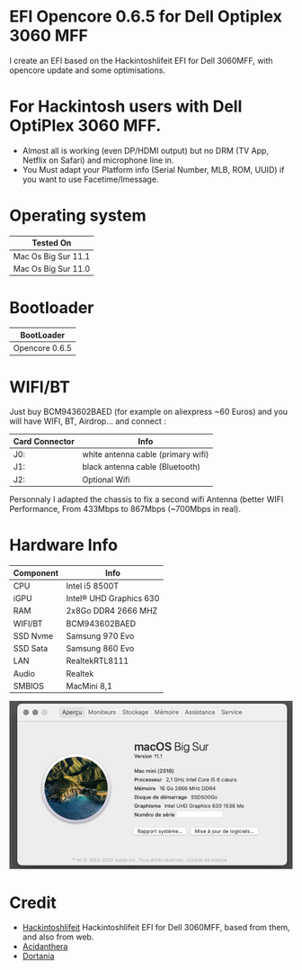 # EFI Opencore 0.6.5 for Dell Optiplex 3060 MFF
I create an EFI based on the Hackintoshlifeit EFI for Dell 3060MFF, with opencore update and some optimisations.

# For Hackintosh users with Dell OptiPlex 3060 MFF.

- Almost all is working (even DP/HDMI output) but no DRM (TV App, Netflix on Safari) and microphone line in.
- You Must adapt your Platform info (Serial Number, MLB, ROM, UUID) if you want to use Facetime/Imessage.

# Operating system

| Tested On | 
| ------------- |
| Mac Os Big Sur 11.1 | 
| Mac Os Big Sur 11.0 | 

# Bootloader
| BootLoader | 
| ------------- |
| Opencore 0.6.5 |

# WIFI/BT
Just buy BCM943602BAED (for example on aliexpress ~60 Euros) and you will have WIFI, BT, Airdrop... and connect :

| Card Connector | Info |
| ------------- | ------------- |
| J0: | white antenna cable (primary wifi) |
| J1: | black antenna cable  (Bluetooth) |
| J2: | Optional Wifi |

Personnaly I adapted the chassis to fix a second wifi Antenna (better WIFI Performance, From 433Mbps to 867Mbps (~700Mbps in real).

# Hardware Info
| Component | Info |
| ------------- | ------------- |
| CPU  | Intel i5 8500T  |
| iGPU  | Intel® UHD Graphics 630 |
| RAM  | 2x8Go DDR4 2666 MHZ  |
| WIFI/BT  | BCM943602BAED |
| SSD Nvme  | Samsung 970 Evo  |
| SSD Sata | Samsung 860 Evo |
| LAN | RealtekRTL8111 |
| Audio  | Realtek  |
| SMBIOS | MacMini 8,1 |

![Alt text](About.png?raw=true "About This Mac")


# Credit
- [Hackintoshlifeit](https://github.com/Hackintoshlifeit) Hackintoshlifeit EFI for Dell 3060MFF, based from them, and also from web.
- [Acidanthera](https://github.com/acidanthera) 
- [Dortania](https://github.com/dortania)


